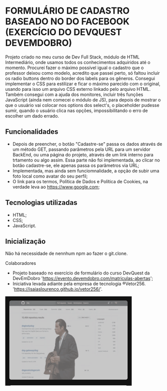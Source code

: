 # FORMULÁRIO DE CADASTRO BASEADO NO DO FACEBOOK (EXERCÍCIO DO DEVQUEST DEVEMDOBRO)

Projeto criado no meu curso de Dev Full Stack, módulo de HTML Intermediário, onde usamos todos os conhecimentos adquiridos até o momento. Procurei fazer o máximo possível igual o cadastro que o professor deixou como modelo, acredito que passei perto, só faltou incluir os radio buttons dentro do border dos labels para os gêneros. Consegui implementar o CSS para estilizar e ficar o máximo parecido com o original, usando para isso um arquivo CSS externo linkado pelo arquivo HTML. Também consegui com a ajuda dos monitores, incluir três funções JavaScript (ainda nem comecei o módulo de JS), para depois de mostrar o que o usuário vai colocar nos options dos select's, o placeholder pudesse sumir, quando o usuário clica nas opções, impossibilitando o erro de escolher um dado errado.

## Funcionalidades

- Depois de preencher, o botão "Cadastre-se" passa os dados através de um método GET, passando parâmetros pela URL para um servidor BackEnd, ou uma página do projeto, através de um link interno para trtamento ou algo assim. Essa parte não foi implementada, ao clicar no botão cadastre-se, ele apenas passa os parâmetros via URL;
- Implementada, mas ainda sem funciomnalidade, a opção de subir uma foto local como avatar do seu perfil;
- O link para os termos, Política de Dados e Política de Cookies, na verdade leva ao https://www.google.com;

## Tecnologias utilizadas

- HTML;
- CSS;
- JavaScript.

## Inicialização

Não há necessidade de nennhum npm ao fazer o git.clone.

Colaboradores

- Projeto baseado no exercício de formulário do curso DevQuest da DevEmDobro 'https://evento.devemdobro.com/matriculas-abertas';
- Iniciativa levada adiante pela empresa de tecnologia ®Vetor256. 'https://isaiaslourenco.github.io/vetor256/'.

[<img src="./WhereAmI.gif" alt="What?">](https://isaiaslourenco.github.io/vetor256/)

